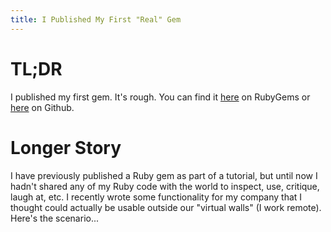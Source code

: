 ```yaml
---
title: I Published My First "Real" Gem
---
```


# TL;DR

I published my first gem.  It's rough.  You can find it [here](https://rubygems.org/gems/mongo_method_storable) on RubyGems or [here](https://github.com/BigGillyStyle/mongo_method_storable) on Github.

# Longer Story

I have previously published a Ruby gem as part of a tutorial, but until now I hadn't shared any of my Ruby code with the world to inspect, use, critique, laugh at, etc.  I recently wrote some functionality for my company that I thought could actually be usable outside our "virtual walls" (I work remote).  Here's the scenario...